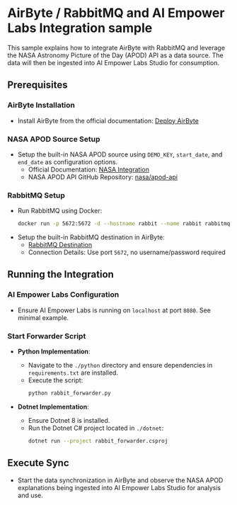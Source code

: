 # AirByte / RabbitMQ and AI Empower Labs Integration sample

This sample explains how to integrate AirByte with RabbitMQ and leverage the NASA Astronomy Picture of the Day (APOD) API as a data source. The data will then be ingested into AI Empower Labs Studio for consumption.

## Prerequisites

### AirByte Installation
- Install AirByte from the official documentation: [Deploy AirByte](https://docs.airbyte.com/category/deploy-airbyte)

### NASA APOD Source Setup
- Setup the built-in NASA APOD source using `DEMO_KEY`, `start_date`, and `end_date` as configuration options.
  - Official Documentation: [NASA Integration](https://docs.airbyte.com/integrations/sources/nasa)
  - NASA APOD API GitHub Repository: [nasa/apod-api](https://github.com/nasa/apod-api)

### RabbitMQ Setup
- Run RabbitMQ using Docker:
  ```bash
  docker run -p 5672:5672 -d --hostname rabbit --name rabbit rabbitmq:3
  ```
- Setup the built-in RabbitMQ destination in AirByte:
  - [RabbitMQ Destination](https://docs.airbyte.com/integrations/destinations/rabbitmq)
  - Connection Details: Use port `5672`, no username/password required

## Running the Integration

### AI Empower Labs Configuration
- Ensure AI Empower Labs is running on `localhost` at port `8080`. See minimal example.

### Start Forwarder Script
- **Python Implementation**: 
  - Navigate to the `./python` directory and ensure dependencies in `requirements.txt` are installed.
  - Execute the script:
    ```bash
    python rabbit_forwarder.py
    ```

- **Dotnet Implementation**:
  - Ensure Dotnet 8 is installed.
  - Run the Dotnet C# project located in `./dotnet`:
    ```bash
    dotnet run --project rabbit_forwarder.csproj
    ```

## Execute Sync
- Start the data synchronization in AirByte and observe the NASA APOD explanations being ingested into AI Empower Labs Studio for analysis and use.
